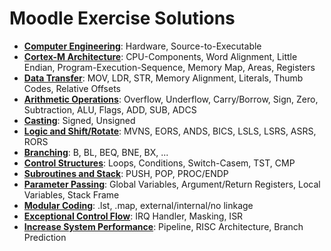 # Moodle Exercise Solutions

- **[Computer Engineering](https://moodle.zhaw.ch/mod/quiz/review.php?attempt=1784686&cmid=1408589)**: Hardware, Source-to-Executable
- **[Cortex-M Architecture](https://moodle.zhaw.ch/mod/quiz/review.php?attempt=1784708&cmid=1408593)**: CPU-Components, Word Alignment, Little Endian, Program-Execution-Sequence, Memory Map, Areas, Registers
- **[Data Transfer](https://moodle.zhaw.ch/mod/quiz/review.php?attempt=1784752&cmid=1408599)**: MOV, LDR, STR, Memory Alignment, Literals, Thumb Codes, Relative Offsets
- **[Arithmetic Operations](https://moodle.zhaw.ch/mod/quiz/review.php?attempt=1641414&cmid=1408609)**: Overflow, Underflow, Carry/Borrow, Sign, Zero, Subtraction, ALU, Flags, ADD, SUB, ADCS
- **[Casting](https://moodle.zhaw.ch/mod/quiz/review.php?attempt=1641557&cmid=1408610)**: Signed, Unsigned
- **[Logic and Shift/Rotate](https://moodle.zhaw.ch/mod/quiz/review.php?attempt=1644631&cmid=1408616)**: MVNS, EORS, ANDS, BICS, LSLS, LSRS, ASRS, RORS
- **[Branching](https://moodle.zhaw.ch/mod/quiz/review.php?attempt=1644196&cmid=1408617)**: B, BL, BEQ, BNE, BX, ...
- **[Control Structures](https://moodle.zhaw.ch/mod/quiz/review.php?attempt=1644193&cmid=1408621)**: Loops, Conditions, Switch-Casem, TST, CMP
- **[Subroutines and Stack](https://moodle.zhaw.ch/mod/quiz/review.php?attempt=1780985&cmid=1408625)**: PUSH, POP, PROC/ENDP
- **[Parameter Passing](https://moodle.zhaw.ch/mod/quiz/review.php?attempt=1780996&cmid=1408632)**: Global Variables, Argument/Return Registers, Local Variables, Stack Frame
- **[Modular Coding](https://moodle.zhaw.ch/mod/quiz/review.php?attempt=1781007&cmid=1408638)**: .lst, .map, external/internal/no linkage
- **[Exceptional Control Flow](https://moodle.zhaw.ch/mod/quiz/review.php?attempt=1781014&cmid=1408646)**: IRQ Handler, Masking, ISR
- **[Increase System Performance](https://moodle.zhaw.ch/mod/quiz/review.php?attempt=1751981&cmid=1408649)**: Pipeline, RISC Architecture, Branch Prediction
